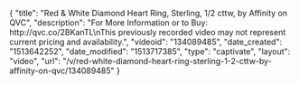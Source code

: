 {
    "title": "Red & White Diamond Heart Ring, Sterling, 1\/2 cttw, by Affinity on QVC",
    "description": "For More Information or to Buy: http:\/\/qvc.co\/2BKanTL\nThis previously recorded video may not represent current pricing and availability.",
    "videoid": "134089485",
    "date_created": "1513642252",
    "date_modified": "1513717385",
    "type": "captivate",
    "layout": "video",
    "url": "\/v\/red-white-diamond-heart-ring-sterling-1-2-cttw-by-affinity-on-qvc\/134089485"
}